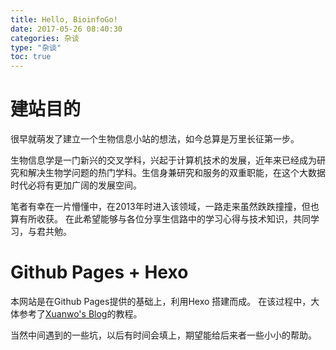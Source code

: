 ```yaml
---
title: Hello, BioinfoGo!
date: 2017-05-26 08:40:30
categories: 杂谈
type: "杂谈"
toc: true
---
```


# 建站目的
很早就萌发了建立一个生物信息小站的想法，如今总算是万里长征第一步。

生物信息学是一门新兴的交叉学科，兴起于计算机技术的发展，近年来已经成为研究和解决生物学问题的热门学科。生信身兼研究和服务的双重职能，在这个大数据时代必将有更加广阔的发展空间。

笔者有幸在一片懵懂中，在2013年时进入该领域，一路走来虽然跌跌撞撞，但也算有所收获。
在此希望能够与各位分享生信路中的学习心得与技术知识，共同学习，与君共勉。

# Github Pages + Hexo
本网站是在Github Pages提供的基础上，利用Hexo 搭建而成。
在该过程中，大体参考了[Xuanwo's Blog](https://xuanwo.org/2015/03/26/hexo-intor/)的教程。

当然中间遇到的一些坑，以后有时间会填上，期望能给后来者一些小小的帮助。

